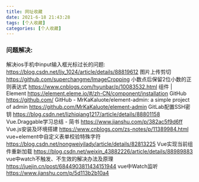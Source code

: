 ```yaml
---
title: 网址收藏
date: 2021-6-18 21:43:28
tags: [个人收藏]
categories: [个人收藏]
---
```


### **问题解决:**

解决ios手机中input输入框光标过长的问题: https://blog.csdn.net/ljy_1024/article/details/88819612
图片上传剪切 https://github.com/superchangme/ImageCropping
小数点后保留2位小数的正则表达式 https://www.cnblogs.com/hyunbar/p/10083532.html
组件 | Element https://element.eleme.io/#/zh-CN/component/installation
GitHub https://github.com/
GitHub - MrKaKaluote/element-admin: a simple project of admin https://github.com/MrKaKaluote/element-admin
GitLab配置SSH密钥 https://blog.csdn.net/lizhiqiang1217/article/details/88801158
Vue.Draggable学习总结 - 简书 https://www.jianshu.com/p/382ac5f9d6ff
Vue.js安装及环境搭建 https://www.cnblogs.com/zs-notes/p/11389984.html
vue+element中自定义表单校验特殊字符 https://blog.csdn.net/nongweiyilady/article/details/82813225
Vue实现当前组件重新加载 https://blog.csdn.net/weixin_43882226/article/details/88989883
vue中watch不触发、不生效的解决办法及原理 https://juejin.cn/post/6844903811434151944
vue中Watch监听 https://www.jianshu.com/p/5d113b2b10a4

